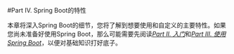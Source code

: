 #Part IV. Spring Boot的特性

本章将深入Spring Boot的细节，您将了解到想要使用和自定义的主要特性。如果您尚未准备好使用Spring Boot，那么可能需要先阅读[*Part II. 入门*](../II.Getting_started/README.md)和[*Part III. 使用Spring Boot*](../III.Using_Spring_Boot/README.md)，以便对基础知识打好底子。
